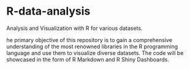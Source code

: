 # R-data-analysis
Analysis and Visualization with R for various datasets.

he primary objective of this repository is to gain a comprehensive understanding of the most renowned libraries in the R programming language and use them to visualize diverse datasets. The code will be showcased in the form of R Markdown and R Shiny Dashboards.
